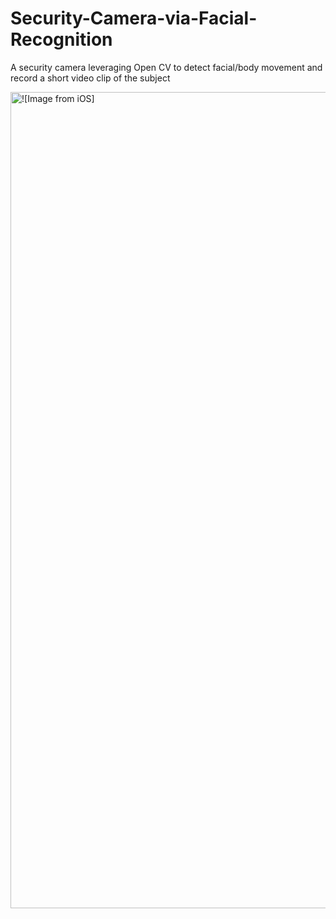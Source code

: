 # Security-Camera-via-Facial-Recognition
A security camera leveraging Open CV to detect facial/body movement and record a short video clip of the subject

<img width="1306" alt="![Image from iOS]" src="https://user-images.githubusercontent.com/22579225/153762122-8a8e340e-9d94-4c1f-a8bd-5ba3c469bad3.jpg">
